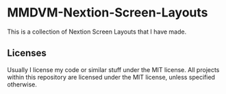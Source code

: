 # MMDVM-Nextion-Screen-Layouts

This is a collection of Nextion Screen Layouts that I have made.

## Licenses

Usually I license my code or similar stuff under the MIT license. All projects
within this repository are licensed under the MIT license, unless specified
otherwise.
